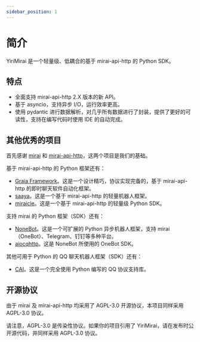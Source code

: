 ```yaml
---
sidebar_position: 1
---
```


# 简介

YiriMirai 是一个轻量级、低耦合的基于 mirai-api-http 的 Python SDK。


## 特点

 - 全面支持 mirai-api-http 2.X 版本的新 API。
 - 基于 asyncio，支持异步 I/O，运行效率更高。
 - 使用 pydantic 进行数据解析，对几乎所有数据进行了封装，提供了更好的可读性，支持在编写代码时使用 IDE 的自动完成。


## 其他优秀的项目

首先感谢 [mirai](https://github.com/mamoe/mirai) 和 [mirai-api-http](https://github.com/project-mirai/mirai-api-http)，这两个项目是我们的基础。

基于 mirai-api-http 的 Python 框架还有：

 - [Graia Framework](https://github.com/GraiaProject/Application)。这是一个设计精巧，协议实现完备的，基于 mirai-api-http 的即时聊天软件自动化框架。
 - [saaya](https://github.com/jerrita/saaya)。这是一个基于 mirai-api-http 的轻量机器人框架。
 - [miraicle](https://github.com/Excaive/miraicle)。这是一个基于 mirai-api-http 的轻量级 Python SDK。

支持 mirai 的 Python 框架（SDK）还有：

 - [NoneBot](https://github.com/nonebot/nonebot2)。这是一个可扩展的 Python 异步机器人框架，支持 mirai（OneBot）、Telegram、钉钉等多种平台。
 - [aiocqhttp](https://github.com/nonebot/aiocqhttp)。这是 NoneBot 所使用的 OneBot SDK。

其他可用于 Python 的 QQ 聊天机器人框架（SDK）还有：

 - [CAI](https://github.com/cscs181/CAI)。这是一个完全使用 Python 编写的 QQ 协议支持库。

## 开源协议

由于 mirai 及 mirai-api-http 均采用了 AGPL-3.0 开源协议，本项目同样采用 AGPL-3.0 协议。

请注意，AGPL-3.0 是传染性协议。如果你的项目引用了 YiriMirai，请在发布时公开源代码，并同样采用 AGPL-3.0 协议。
